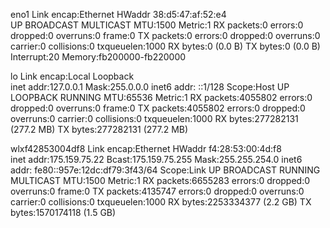 eno1      Link encap:Ethernet  HWaddr 38:d5:47:af:52:e4  
          UP BROADCAST MULTICAST  MTU:1500  Metric:1
          RX packets:0 errors:0 dropped:0 overruns:0 frame:0
          TX packets:0 errors:0 dropped:0 overruns:0 carrier:0
          collisions:0 txqueuelen:1000 
          RX bytes:0 (0.0 B)  TX bytes:0 (0.0 B)
          Interrupt:20 Memory:fb200000-fb220000 

lo        Link encap:Local Loopback  
          inet addr:127.0.0.1  Mask:255.0.0.0
          inet6 addr: ::1/128 Scope:Host
          UP LOOPBACK RUNNING  MTU:65536  Metric:1
          RX packets:4055802 errors:0 dropped:0 overruns:0 frame:0
          TX packets:4055802 errors:0 dropped:0 overruns:0 carrier:0
          collisions:0 txqueuelen:1000 
          RX bytes:277282131 (277.2 MB)  TX bytes:277282131 (277.2 MB)

wlxf42853004df8 Link encap:Ethernet  HWaddr f4:28:53:00:4d:f8  
          inet addr:175.159.75.22  Bcast:175.159.75.255  Mask:255.255.254.0
          inet6 addr: fe80::957e:12dc:df79:3f43/64 Scope:Link
          UP BROADCAST RUNNING MULTICAST  MTU:1500  Metric:1
          RX packets:6655283 errors:0 dropped:0 overruns:0 frame:0
          TX packets:4135747 errors:0 dropped:0 overruns:0 carrier:0
          collisions:0 txqueuelen:1000 
          RX bytes:2253334377 (2.2 GB)  TX bytes:1570174118 (1.5 GB)

